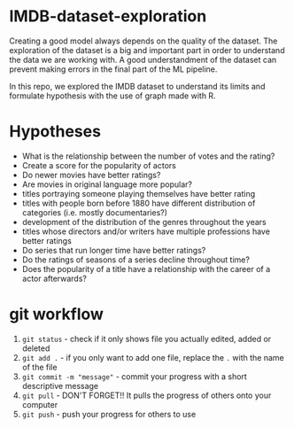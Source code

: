 # IMDB-dataset-exploration

Creating a good model always depends on the quality of the dataset. The exploration of the dataset is a big and important part in order to understand the data we are working with. A good understandment of the dataset can prevent making errors in the final part of the ML pipeline.

In this repo, we explored the IMDB dataset to understand its limits and formulate hypothesis with the use of graph made with R.


# Hypotheses
- What is the relationship between the number of votes and the rating?
- Create a score for the popularity of actors
- Do newer movies have better ratings?
- Are movies in original language more popular?
- titles portraying someone playing themselves have better rating
- titles with people born before 1880 have different distribution of categories (i.e. mostly documentaries?)
- development of the distribution of the genres throughout the years
- titles whose directors and/or writers have multiple professions have better ratings
- Do series that run longer time have better ratings?
- Do the ratings of seasons of a series decline throughout time?
- Does the popularity of a title have a relationship with the career of a actor afterwards?


# git workflow

1. `git status` - check if it only shows file you actually edited, added or deleted
2. `git add .` - if you only want to add one file, replace the `.` with the name of the file
3. `git commit -m "message"` - commit your progress with a short descriptive message
4. `git pull` - DON'T FORGET!! It pulls the progress of others onto your computer
5. `git push` - push your progress for others to use